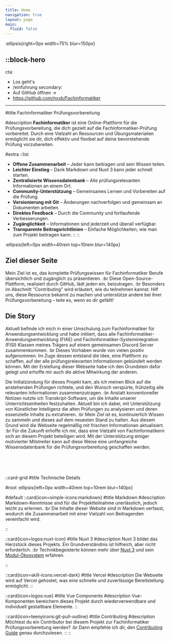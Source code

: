 ```yaml
---
title: Home
navigation: true
layout: page
main:
  fluid: false
---
```


:ellipsis{right=0px width=75% blur=150px}

::block-hero
---
cta:
  - Los geht's
  - /einfuhrung
secondary:
  - Auf GitHub öffnen →
  - https://github.com/nyxb/Fachinformatiker
---

#title
Fachinformatiker Prüfungsvorbereitung

#description
**Fachinformatiker** ist eine Online-Plattform für die Prüfungsvorbereitung, die dich gezielt auf die Fachinformatiker-Prüfung vorbereitet. Durch eine Vielzahl an Ressourcen und Übungsmaterialien ermöglicht sie dir, dich effektiv und flexibel auf deine bevorstehende Prüfung vorzubereiten.

#extra
  ::list
  - **Offene Zusammenarbeit** – Jeder kann beitragen und sein Wissen teilen.
  - **Leichter Einstieg** – Dank Markdown und Nuxt 3 kann jeder schnell starten.
  - **Zentralisierte Wissensdatenbank** – Alle prüfungsrelevanten Informationen an einem Ort.
  - **Community-Unterstützung** – Gemeinsames Lernen und Vorbereiten auf die Prüfung.
  - **Versionierung mit Git** – Änderungen nachverfolgen und gemeinsam an Dokumenten arbeiten.
  - **Direktes Feedback** – Durch die Community und fortlaufende Verbesserungen.
  - **Zugänglichkeit** – Informationen sind jederzeit und überall verfügbar.
  - **Transparente Beitragsrichtlinien** – Einfache Möglichkeiten, wie man zum Projekt beitragen kann.
  ::
::

:ellipsis{left=0px width=40rem top=10rem blur=140px}
## Ziel dieser Seite

Mein Ziel ist es, das komplette Prüfungswissen für Fachinformatiker Berufe übersichtlich und zugänglich zu präsentieren. :br
Diese Open-Source-Plattform, realisiert durch GitHub, lädt jeden ein, beizutragen. :br
Besonders im Abschnitt "Contributing" wird erläutert, wie du teilnehmen kannst. Hilf uns, diese Ressource bekannt zu machen und unterstütze andere bei ihrer Prüfungsvorbereitung – teile es, wenn es dir gefällt!

## Die Story
Aktuell befinde ich mich in einer Umschulung zum Fachinformatiker für Anwendungsentwicklung und habe initiiert, dass alle Fachinformatiker-Anwendungsentwicklung (FIAE) und Fachinformatiker-Systemintegration (FISI) Klassen meines Trägers auf einem gemeinsamen Discord Server zusammenkommen. :br
Dieses Vorhaben wurde von vielen positiv aufgenommen. Im Zuge dessen entstand die Idee, eine Plattform zu schaffen, auf der alle prüfungsrelevanten Informationen gebündelt werden können. Mit der Erstellung dieser Webseite habe ich den Grundstein dafür gelegt und erhoffe mir auch die aktive Mitwirkung der anderen. 

Die Initialzündung für dieses Projekt kam, als ich meinen Blick auf die anstehenden Prüfungen richtete, und den Wunsch verspürte, frühzeitig alle relevanten Informationen zusammenzutragen. :br
Anstatt konventioneller Notizen nutzte ich Transkript-Software, um die Inhalte unserer Unterrichtseinheiten festzuhalten. Aktuell bin ich dabei, mit Unterstützung von Künstlicher Intelligenz die alten Prüfungen zu analysieren und deren essenzielle Inhalte zu extrahieren. :br
Mein Ziel ist es, kontinuierlich Wissen zu sammeln und dieses auf dem neuesten Stand zu halten. Aus diesem Grund wird die Webseite regelmäßig mit frischen Informationen aktualisiert. :br
Für die Zukunft erhoffe ich mir, dass eine Vielzahl von Fachinformatikern sich an diesem Projekt beteiligen wird. Mit der Unterstützung einiger motivierter Mitstreiter kann auf diese Weise eine umfangreiche Wissensdatenbank für die Prüfungsvorbereitung geschaffen werden.

<br/>
<br/>
<br/>

::card-grid
#title
Technische Details

#root
:ellipsis{left=0px width=40rem top=10rem blur=140px}

#default
   ::card{icon=simple-icons:markdown}
   #title
   Markdown
   #description
   Markdown-Kenntnisse sind für die Projektteilnahme unerlässlich, jedoch leicht zu erlernen. :br
   Die Inhalte dieser Website sind in Markdown verfasst, wodurch die Zusammenarbeit mit einer Vielzahl von Beitragenden vereinfacht wird.

  ::

   ::card{icon=logos:nuxt-icon}
   #title
   Nuxt 3
   #description
   Nuxt 3 bildet das Herzstück dieses Projekts. Ein Grundverständnis ist hilfreich, aber nicht erforderlich. :br
   Technikbegeisterte können mehr über [Nuxt 3](https://v3.nuxtjs.org) und sein [Modul-Ökosystem](https://modules.nuxtjs.org) erfahren.

   ::

  ::card{icon=skill-icons:vercel-dark}
  #title
  Vercel
  #description
  Die Webseite wird auf Vercel gehostet, was eine schnelle und zuverlässige Bereitstellung ermöglicht.
  ::

  ::card{icon=logos:vue}
  #title
  Vue Components
  #description
  Vue-Komponenten bereichern dieses Projekt durch wiederverwendbare und individuell gestaltbare Elemente.
  ::

  ::card{icon=teenyicons:git-pull-outline}
  #title
  Contributing
  #description
  Möchtest du ein Contributor bei diesem Projekt zur Fachinformatiker Prüfungsvorbereitung werden? :br
  Dann empfehle ich dir, den [Contributing Guide](https://github.com/nyxb/contribute) genau durchzulesen.
  ::
::
